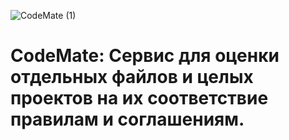 ![CodeMate (1)](https://github.com/user-attachments/assets/538afd93-3de4-443c-ad16-33a1fb6db8a2)


# CodeMate: Сервис для оценки отдельных файлов и целых проектов на их соответствие правилам и соглашениям.


